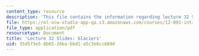 ```yaml
---
content_type: resource
description: 'This file contains the information regarding lecture 32 Slides: Glaciers.'
file: https://ol-ocw-studio-app-qa.s3.amazonaws.com/courses/12-001-introduction-to-geology-fall-2013/35d573e58b6526babbd1a5c3e6cc689d_MIT12_001F13_Lec32slides.pdf
file_type: application/pdf
resourcetype: Document
title: 'Lecture 32 Slides: Glaciers'
uid: 35d573e5-8b65-26ba-bbd1-a5c3e6cc689d
---
```

